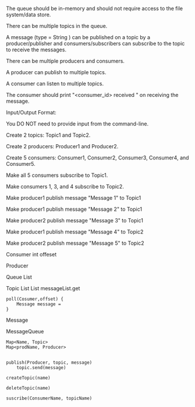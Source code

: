 The queue should be in-memory and should not require access to the file system/data store.

There can be multiple topics in the queue.

A message (type = String ) can be published on a topic by a producer/publisher and consumers/subscribers can subscribe to the topic to receive the messages.

There can be multiple producers and consumers.

A producer can publish to multiple topics.

A consumer can listen to multiple topics.

The consumer should print "<consumer_id> received <message>" on receiving the message.





Input/Output Format:

You DO NOT need to provide input from the command-line.

Create 2 topics: Topic1 and Topic2.

Create 2 producers: Producer1 and Producer2.

Create 5 consumers: Consumer1, Consumer2, Consumer3, Consumer4, and Consumer5.

Make all 5 consumers subscribe to Topic1.

Make consumers 1, 3, and 4 subscribe to Topic2.

Make producer1 publish message "Message 1" to Topic1

Make producer1 publish message "Message 2" to Topic1

Make producer2 publish message "Message 3" to Topic1

Make producer1 publish message "Message 4" to Topic2

Make producer2 publish message "Message 5" to Topic2



Consumer
int offeset



Producer


Queue
List<Topics>


Topic
List<Consumer>
List<Message> messageList.get

 	poll(Cosumer,offset) {
 		Message message = 
 	}



Message





MessageQueue

	Map<Name, Topic>
	Map<prodName, Producer>


	publish(Producer, topic, message)
		topic.send(message)

	createTopic(name)

	deleteTopic(name)

	suscribe(ConsumerName, topicName)
	





